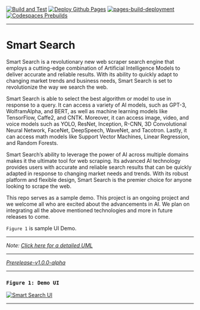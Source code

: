[![Build and Test](https://github.com/dellius-alexander/smart-search/actions/workflows/build.yml/badge.svg?branch=main)](https://github.com/dellius-alexander/smart-search/actions/workflows/build.yml)
[![Deploy Github Pages](https://github.com/dellius-alexander/smart-search/actions/workflows/github-pages.yml/badge.svg)](https://github.com/dellius-alexander/smart-search/actions/workflows/github-pages.yml)
[![pages-build-deployment](https://github.com/dellius-alexander/smart-search/actions/workflows/pages/pages-build-deployment/badge.svg?branch=gh-pages)](https://github.com/dellius-alexander/smart-search/actions/workflows/pages/pages-build-deployment)
[![Codespaces Prebuilds](https://github.com/dellius-alexander/smart-search/actions/workflows/codespaces/create_codespaces_prebuilds/badge.svg)](https://github.com/dellius-alexander/smart-search/actions/workflows/codespaces/create_codespaces_prebuilds)

---

# Smart Search


Smart Search is a revolutionary new web scraper search engine that employs a cutting-edge combination of Artificial Intelligence Models to deliver accurate and reliable results. With its ability to quickly adapt to changing market trends and business needs, Smart Search is set to revolutionize the way we search the web.

Smart Search is able to select the best algorithm or model to use in response to a query. It can access a variety of AI models, such as GPT-3, WolframAlpha, and BERT, as well as machine learning models like TensorFlow, Caffe2, and CNTK. Moreover, it can access image, video, and voice models such as YOLO, ResNet, Inception, R-CNN, 3D Convolutional Neural Network, FaceNet, DeepSpeech, WaveNet, and Tacotron. Lastly, it can access math models like Support Vector Machines, Linear Regression, and Random Forests.

Smart Search’s ability to leverage the power of AI across multiple domains makes it the ultimate tool for web scraping. Its advanced AI technology provides users with accurate and reliable search results that can be quickly adapted in response to changing market needs and trends. With its robust platform and flexible design, Smart Search is the premier choice for anyone looking to scrape the web.

This repo serves as a sample demo. This project is an ongoing project and we welcome all who are excited about the advancements in AI. We plan on integrating all the above mentioned technologies and more in future releases to come.

`Figure 1` is sample UI Demo.

---

*Note: [Click here for a detailed UML](https://github.com/dellius-alexander/smart-search/blob/main/docs/smart-search-design-pattern-info.md)*

---

*[Prerelease-v1.0.0-alpha](https://github.com/dellius-alexander/smart-search/releases/tag/v1.0.0-alpha)*

---

### `Figure 1: Demo UI`

[![Smart Search UI](https://github.com/dellius-alexander/smart-search/blob/main/docs/images/ui-snapshot.png)](https://dellius-alexander.github.io/smart-search/)

---
